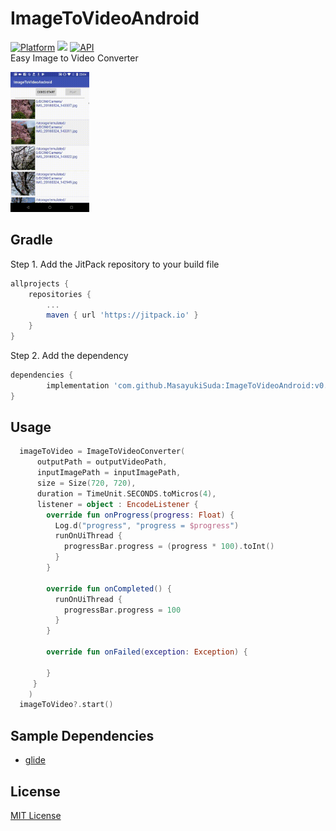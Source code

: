 # ImageToVideoAndroid
[![Platform](https://img.shields.io/badge/platform-android-green.svg)](http://developer.android.com/index.html)
<img src="https://img.shields.io/badge/license-MIT-green.svg?style=flat">
[![API](https://img.shields.io/badge/API-21%2B-brightgreen.svg?style=flat)](https://android-arsenal.com/api?level=21)
<br>
Easy Image to Video Converter

<img src="art/output.gif" width="25%">

## Gradle
Step 1. Add the JitPack repository to your build file
```groovy
allprojects {
	repositories {
		...
		maven { url 'https://jitpack.io' }
	}
}
```
Step 2. Add the dependency
```groovy
dependencies {
        implementation 'com.github.MasayukiSuda:ImageToVideoAndroid:v0.1.0'
}
```
## Usage
```Kotlin
  imageToVideo = ImageToVideoConverter(
      outputPath = outputVideoPath,
      inputImagePath = inputImagePath,
      size = Size(720, 720),
      duration = TimeUnit.SECONDS.toMicros(4),
      listener = object : EncodeListener {
        override fun onProgress(progress: Float) {
          Log.d("progress", "progress = $progress")
          runOnUiThread {
            progressBar.progress = (progress * 100).toInt()
          }
        }

        override fun onCompleted() {
          runOnUiThread {
            progressBar.progress = 100
          }
        }
	
        override fun onFailed(exception: Exception) {

        }
     }
    )
  imageToVideo?.start()
```


## Sample Dependencies
* [glide](https://github.com/bumptech/glide)

## License

[MIT License](https://github.com/MasayukiSuda/ImageToVideoAndroid/blob/master/LICENSE)
